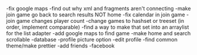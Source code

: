 -fix google maps
-find out why xml and fragments aren't connecting
-make join game go back to search results NOT home
-fix calendar in join game
-join game changes player count
-change games to hashset or treeset (in order, implement comparable)
-find a way to make that set into an arraylist for the list adapter
-add google maps to find game
-make home and search scrollable
-database
-profile picture option
-edit profile
-find common theme/make prettier
-add friends
-facebook
